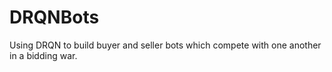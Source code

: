 # DRQNBots

Using DRQN to build buyer and seller bots which compete with one another in a bidding war.
